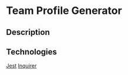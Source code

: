 # Team Profile Generator

## Description


## Technologies

[Jest](https://www.npmjs.com/package/jest)
[Inquirer](https://www.npmjs.com/package/inquirer)